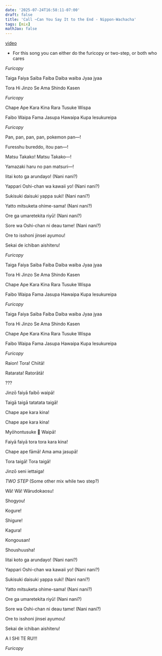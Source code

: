 ```yaml
---
date: '2025-07-24T16:58:11-07:00'
draft: false
title: 'Call ~Can You Say It to the End - Nippon-Wachacha'
tags: [mix]
mathJax: false
---
```

[video](https://www.youtube.com/watch?v=s-vZLobCNEs&list=RDs-vZLobCNEs&start_radio=1)

- For this song you can either do the furicopy or two-step, or both who cares

*Furicopy*

Taiga Faiya Saiba Faiba Daiba waiba Jyaa jyaa

Tora Hi Jinzo Se Ama Shindo Kasen

*Furicopy*

Chape Ape Kara Kina Rara Tusuke Wispa 

Faibo Waipa Fama Jasupa Hawaipa Kupa Iesukureipa

*Furicopy*

Pan, pan, pan, pan, pokemon pan―!

Furesshu bureddo, itou pan―!

Matsu Takako! Matsu Takako―!

Yamazaki haru no pan matsuri―!

Iitai koto ga arundayo! (Nani nani?)

Yappari Oshi-chan wa kawaii yo! (Nani nani?)

Sukisuki daisuki yappa suki! (Nani nani?)

Yatto mitsuketa ohime-sama! (Nani nani?)

Ore ga umaretekita riyū! (Nani nani?)

Sore wa Oshi-chan ni deau tame! (Nani nani?)

Ore to isshoni jinsei ayumou!

Sekai de ichiban aishiteru!

*Furicopy*

Taiga Faiya Saiba Faiba Daiba waiba Jyaa jyaa

Tora Hi Jinzo Se Ama Shindo Kasen

Chape Ape Kara Kina Rara Tusuke Wispa 

Faibo Waipa Fama Jasupa Hawaipa Kupa Iesukureipa

*Furicopy*

Taiga Faiya Saiba Faiba Daiba waiba Jyaa jyaa

Tora Hi Jinzo Se Ama Shindo Kasen

Chape Ape Kara Kina Rara Tusuke Wispa 

Faibo Waipa Fama Jasupa Hawaipa Kupa Iesukureipa

*Furicopy*

Raion! Tora! Chiitā!

Ratarata! Ratorātā!

???

Jinzō faiyā faibō waipā!

Taigā taigā tatatata taigā!

Chape ape kara kina!

Chape ape kara kina!

Myōhontusuke 👏 Waipā!

Faiyā faiyā tora tora kara kina!

Chape ape fāmā! Ama ama jasupā!

Tora taigā! Tora taigā!

Jinzō seni iettaiga!

*TWO STEP* (Some other mix while two step?)

Wā! Wā! Wārudokaosu! 

Shogyou! 

Kogure! 

Shigure! 

Kagura! 

Kongousan! 

Shoushuusha!

Iitai koto ga arundayo! (Nani nani?)

Yappari Oshi-chan wa kawaii yo! (Nani nani?)

Sukisuki daisuki yappa suki! (Nani nani?)

Yatto mitsuketa ohime-sama! (Nani nani?)

Ore ga umaretekita riyū! (Nani nani?)

Sore wa Oshi-chan ni deau tame! (Nani nani?)

Ore to isshoni jinsei ayumou!

Sekai de ichiban aishiteru!

A I SHI TE RU!!!

*Furicopy*